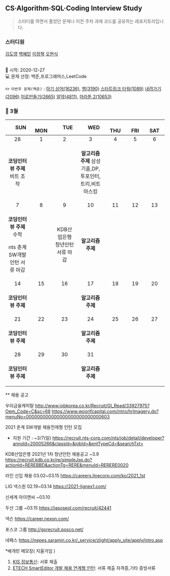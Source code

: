 ## CS·Algorithm·SQL·Coding Interview Study
<blockquote>스터디를 하면서 풀었던 문제나 이전 주차 과제 코드를 공유하는 레포지토리입니다.</blockquote>

### 스터디원

[김도영](https://github.com/kimdy003) [백혜민](https://github.com/HyeminBaek) [이정혁](https://github.com/wjdgurrj) [오현식](https://github.com/guppy-bluegrass)


<br> 📌 시작: 2020-12-27 
<br> 💻 문제 선정: 백준,프로그래머스,LeetCode

✏️ `이번주 문제(백준)` : [아기 상어(16236)](https://www.acmicpc.net/problem/16236), [뱀(3190)](https://www.acmicpc.net/problem/3190)
[스타트링크 타워(1089)](https://www.acmicpc.net/problem/1089) [내려가기(2096)](https://www.acmicpc.net/problem/2096) [미로만들기(2665)](https://www.acmicpc.net/problem/2665)
[알약(4811)](https://www.acmicpc.net/problem/4811), [마라톤 2(10653)](https://www.acmicpc.net/problem/10653)

<h3> 📅 3월 </h3>


|　  SUN　  |　  MON　  |　  TUE　  |　  WED　  |　  THU　  |　  FRI　  |　  SAT　  |
|:---:|:---:|:---:|:---:|:---:|:---:|:---:|
|    28    |    1    |    2    |    3    |    4    |    5    |    6    |
|<b>코딩인터뷰 주제</b> 비트 조작|<p></p>|<p></p> |<p><b>알고리즘 주제</b> 삼성기출,DP,투포인터,트리,비트마스킹</p>  | <p></p>  |||
| 7 |      8      |      9      |     10     |    11     |     12     | 13 |
|<p><b>코딩인터뷰 주제</b> 수학</p><p>nts 춘계 SW개발 인턴 서류 마감</p>  |<p></p>|KDB산업은행 청년인턴 서류 마감|<p><b>알고리즘 주제</b> </p>|||    |
| 14 |      15       |      16       |      17       |     18     |     19     |20|
| <p><b>코딩인터뷰 주제</b></p> |||<p><b>알고리즘 주제</b> </p>|||  |
| 21 |      22        |       23       |         24              |  25  |  26  |  27  |
| <p><b>코딩인터뷰 주제</b></p>||<p></p>|<p><b>알고리즘 주제</b> </p>||<p></p>|      |
| 28 |29|30|31||||
| <p><b>코딩인터뷰 주제</b></p>  |||<b>알고리즘 주제</b>||||

** 채용 공고

우리금융캐피탈 http://www.jobkorea.co.kr/Recruit/GI_Read/33927975?Oem_Code=C&sc=68
https://www.woorifcapital.com/intro/hrImagery.do?menuNo=000000000000000000000000000603

2021 춘계 SW개발 채용전제형 인턴 모집
- 지원 기간 : ~3/7(일)
https://recruit.nts-corp.com/nts/job/detail/developer?annoId=20005266&classId=&jobId=&entTypeCd=&searchTxt=

KDB산업은행 2021년 1차 청년인턴 채용공고 ~3.9
https://recruit.kdb.co.kr/re/simpleJsp.do?actionId=REREBBD&actionTg=RERE&menuId=RERERE0020

라인 신입 채용 03.02~03.15 https://careers.linecorp.com/ko/2021_1st

LIG 넥스원
02.19~03.14
https://2021-lignex1.com/

신세계 아이앤씨 ~03.10

두산 그룹 ~03.15 https://jasoseol.com/recruit/42441

넥슨 https://career.nexon.com/

포스코 그룹 http://gorecruit.posco.net/

네페스 https://nepes.saramin.co.kr/_service/zlight/apply_site/apply/intro.asp

*배개민 메모장( 지울거임 )
1. [KIS 정보통신](https://nice.recruiter.co.kr/app/jobnotice/view?systemKindCode=MRS2&jobnoticeSn=46981): 서류 제출
2. [ETECH SmartEditor 개발 채용 연계형 인턴](https://recruit.navercorp.com/naver/job/detail/developer?annoId=20005389&classId=&jobId=&entTypeCd=004&searchTxt=&searchSysComCd=): 서류 제출
자격증,기타 증빙서류
